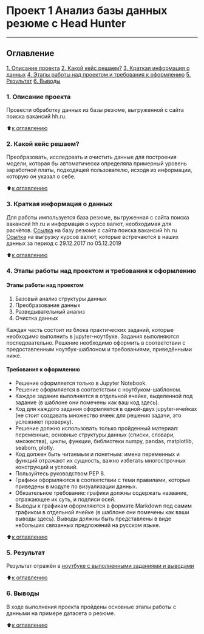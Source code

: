 # Проект 1 Анализ базы данных резюме c Head Hunter
---

## Оглавление
[1. Описание проекта](.README.md#Описание-проекта)
[2. Какой кейс решаем?](.README.md#Какой-кейс-решаем?)
[3. Краткая информация о данных](.README.md#Краткая-информация-о-данных)
[4. Этапы работы над проектом и требования к оформлению](.README.md#Этапы-работы-над-проектом-и-требования-к-оформлению)
[5. Результат](.README.md#Результат)
[6. Выводы](.README.md#Выводы)

### 1. Описание проекта
Провести обработку данных из базы резюме, выгруженной с сайта поиска вакансий hh.ru.

:arrow_up:[к оглавлению](.README.md#Оглавление)

### 2. Какой кейс решаем?
Преобразовать, исследовать и очистить данные для построения модели, которая бы автоматически определяла примерный уровень заработной платы, подходящей пользователю, исходя из информации, которую он указал о себе.

:arrow_up:[к оглавлению](.README.md#Оглавление)

### 3. Краткая информация о данных
Для работы импользуется база резюме, выгруженная с сайта поиска вакансий hh.ru и информация о курсе валют, необходимая для расчётов.
[Ссылка](https://drive.google.com/file/d/1Kb78mAWYKcYlellTGhIjPI-bCcKbGuTn/view?usp=sharing) на базу резюме с сайта поиска вакансий hh.ru
[Ссылка](https://lms.skillfactory.ru/assets/courseware/v1/15abf80f45a2f3e93c3274101b451c67/asset-v1:SkillFactory+DST-3.0+28FEB2021+type@asset+block/ExchangeRates.zip) на выгрузку курсов валют, которые встречаются в наших данных за период с 29.12.2017 по 05.12.2019


:arrow_up:[к оглавлению](.README.md#Оглавление)

### 4. Этапы работы над проектом и требования к оформлению
#### Этапы работы над проектом
1. Базовый анализ структуры данных
2. Преобразование данных
3. Разведывательный анализ
4. Очистка данных

Каждая часть состоит из блока практических заданий, которые необходимо выполнить в jupyter-ноутбуке. Задания выполняются последовательно. Решение необходимо оформить в соответствии с предоставленным ноутбук-шаблоном и требованиями, приведёнными ниже.

#### Требования к оформлению
* Решение оформляется только в Jupyter Notebook.
* Решение оформляется в соответствии с ноутбуком-шаблоном.
* Каждое задание выполняется в отдельной ячейке, выделенной под задание (в шаблоне они помечены как ваш код здесь).
* Код для каждого задания оформляется в одной-двух jupyter-ячейках (не стоит создавать множество ячеек для решения задачи, это усложняет проверку).
* Решение должно использовать только пройденный материал: переменные, основные структуры данных (списки, словари, множества), циклы, функции, библиотеки numpy, pandas, matplotlib, seaborn, plotly.
* Код должен быть читаемым и понятным: имена переменных и функций отражают их сущность, важно избегать многострочных конструкций и условий.
* Пользуйтесь руководством PEP 8.
* Графики оформляются в соответствии с теми правилами, которые приведены в модуле по визуализации данных.
* Обязательное требование: графики должны содержать название, отражающее их суть, и подписи осей.
* Выводы к графикам оформляются в формате Markdown под самим графиком в отдельной ячейке (в шаблоне они помечены как ваши выводы здесь). Выводы должны быть представлены в виде небольших связанных предложений на русском языке.

:arrow_up:[к оглавлению](.README.md#Оглавление)


### 5. Результат
Результат отражён в [ноутбуке с выполненными заданиями и выводами](https://github.com/KlenListwood/Project-1_hh-database/blob/Main(Project1)/Project_1/Project-1_Karpov.ipynb)

:arrow_up:[к оглавлению](.README.md#Оглавление)

### 6. Выводы
В ходе выполнения проекта пройдены основные этапы работы с данными на примере датасета о резюме.

:arrow_up:[к оглавлению](.README.md#Оглавление)